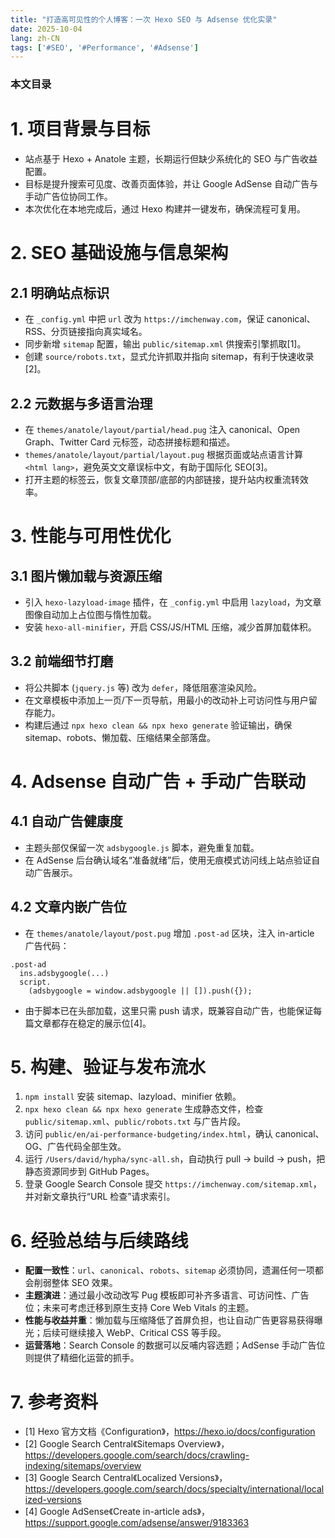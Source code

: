 ```yaml
---
title: "打造高可见性的个人博客：一次 Hexo SEO 与 Adsense 优化实录"
date: 2025-10-04
lang: zh-CN
tags: ['#SEO', '#Performance', '#Adsense']
---
```


### 本文目录
<!-- toc -->

# 1. 项目背景与目标
- 站点基于 Hexo + Anatole 主题，长期运行但缺少系统化的 SEO 与广告收益配置。
- 目标是提升搜索可见度、改善页面体验，并让 Google AdSense 自动广告与手动广告位协同工作。
- 本次优化在本地完成后，通过 Hexo 构建并一键发布，确保流程可复用。

# 2. SEO 基础设施与信息架构
## 2.1 明确站点标识
- 在 `_config.yml` 中把 `url` 改为 `https://imchenway.com`，保证 canonical、RSS、分页链接指向真实域名。
- 同步新增 `sitemap` 配置，输出 `public/sitemap.xml` 供搜索引擎抓取[1]。
- 创建 `source/robots.txt`，显式允许抓取并指向 sitemap，有利于快速收录[2]。

## 2.2 元数据与多语言治理
- 在 `themes/anatole/layout/partial/head.pug` 注入 canonical、Open Graph、Twitter Card 元标签，动态拼接标题和描述。
- `themes/anatole/layout/partial/layout.pug` 根据页面或站点语言计算 `<html lang>`，避免英文文章误标中文，有助于国际化 SEO[3]。
- 打开主题的标签云，恢复文章顶部/底部的内部链接，提升站内权重流转效率。

# 3. 性能与可用性优化
## 3.1 图片懒加载与资源压缩
- 引入 `hexo-lazyload-image` 插件，在 `_config.yml` 中启用 `lazyload`，为文章图像自动加上占位图与惰性加载。
- 安装 `hexo-all-minifier`，开启 CSS/JS/HTML 压缩，减少首屏加载体积。

## 3.2 前端细节打磨
- 将公共脚本 (`jquery.js` 等) 改为 `defer`，降低阻塞渲染风险。
- 在文章模板中添加上一页/下一页导航，用最小的改动补上可访问性与用户留存能力。
- 构建后通过 `npx hexo clean && npx hexo generate` 验证输出，确保 sitemap、robots、懒加载、压缩结果全部落盘。

# 4. Adsense 自动广告 + 手动广告联动
## 4.1 自动广告健康度
- 主题头部仅保留一次 `adsbygoogle.js` 脚本，避免重复加载。
- 在 AdSense 后台确认域名“准备就绪”后，使用无痕模式访问线上站点验证自动广告展示。

## 4.2 文章内嵌广告位
- 在 `themes/anatole/layout/post.pug` 增加 `.post-ad` 区块，注入 in-article 广告代码：
```pug
.post-ad
  ins.adsbygoogle(...)
  script.
    (adsbygoogle = window.adsbygoogle || []).push({});
```
- 由于脚本已在头部加载，这里只需 push 请求，既兼容自动广告，也能保证每篇文章都存在稳定的展示位[4]。

# 5. 构建、验证与发布流水
1. `npm install` 安装 sitemap、lazyload、minifier 依赖。 
2. `npx hexo clean && npx hexo generate` 生成静态文件，检查 `public/sitemap.xml`、`public/robots.txt` 与广告片段。 
3. 访问 `public/en/ai-performance-budgeting/index.html`，确认 canonical、OG、广告代码全部生效。 
4. 运行 `/Users/david/hypha/sync-all.sh`，自动执行 pull → build → push，把静态资源同步到 GitHub Pages。 
5. 登录 Google Search Console 提交 `https://imchenway.com/sitemap.xml`，并对新文章执行“URL 检查”请求索引。 

# 6. 经验总结与后续路线
- **配置一致性**：`url`、`canonical`、`robots`、`sitemap` 必须协同，遗漏任何一项都会削弱整体 SEO 效果。
- **主题演进**：通过最小改动改写 Pug 模板即可补齐多语言、可访问性、广告位；未来可考虑迁移到原生支持 Core Web Vitals 的主题。
- **性能与收益并重**：懒加载与压缩降低了首屏负担，也让自动广告更容易获得曝光；后续可继续接入 WebP、Critical CSS 等手段。
- **运营落地**：Search Console 的数据可以反哺内容选题；AdSense 手动广告位则提供了精细化运营的抓手。

# 7. 参考资料
- [1] Hexo 官方文档《Configuration》，https://hexo.io/docs/configuration
- [2] Google Search Central《Sitemaps Overview》，https://developers.google.com/search/docs/crawling-indexing/sitemaps/overview
- [3] Google Search Central《Localized Versions》，https://developers.google.com/search/docs/specialty/international/localized-versions
- [4] Google AdSense《Create in-article ads》，https://support.google.com/adsense/answer/9183363

